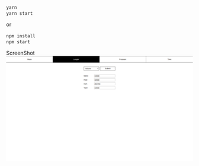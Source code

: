 ```
yarn
yarn start
```
or
```
npm install
npm start
```

ScreenShot
<img src="https://raw.githubusercontent.com/VERSAYANA/converter-react-redux-training/master/public/Screenshot.png" width="800" />
